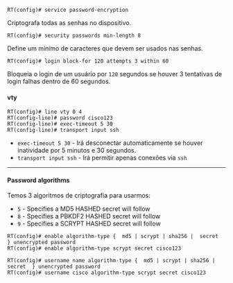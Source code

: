 ```ios
RT(config)# service password-encryption
```
Criptografa todas as senhas no dispositivo.

```
RT(config)# security passwords min-length 8
```
Define um mínimo de caracteres que devem ser usados nas senhas.

```
RT(config)# login block-for 120 attempts 3 within 60
```
Bloqueia o login de um usuário por `120` segundos se houver 3 tentativas de login falhas dentro de 60 segundos.

#### vty
```ios
RT(config)# line vty 0 4
RT(config-line)# password cisco123
RT(config-line)# exec-timeout 5 30
RT(config-line)# transport input ssh 
```
- `exec-timeout 5 30` - Irá desconectar automaticamente se houver inatividade por 5 minutos e 30 segundos.
- `transport input ssh` - Irá permitir apenas conexões via `ssh`
***
#### Password algorithms
Temos 3 algoritmos de criptografia para usarmos:
- `5` - Specifies a MD5 HASHED secret will follow
- `8` - Specifies a PBKDF2 HASHED secret will follow
- `9` - Specifies a SCRYPT HASHED secret will follow 

```ios
RT(config)# enable algorithm-type {  md5 | scrypt | sha256 |  secret  } unencrypted password 
RT(config)# enable algorithm-type scrypt secret cisco123

RT(config)# username name algorithm-type {  md5 | scrypt | sha256 |     secret  } unencrypted password
RT(config)# username cisco algorithm-type scrypt secret cisco123
```





























